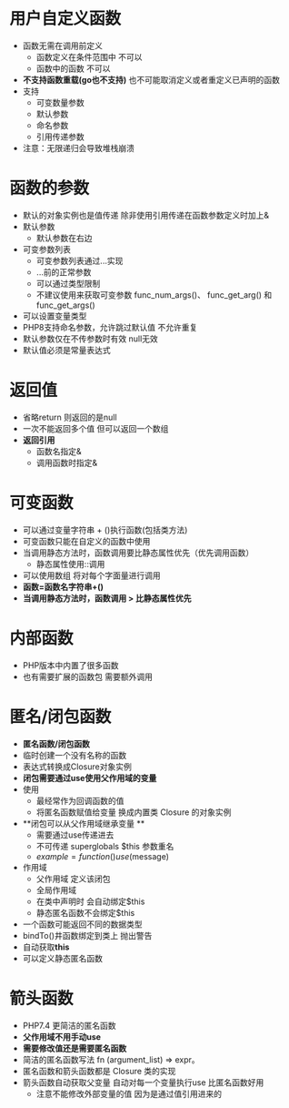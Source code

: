 # 用户自定义函数
* 函数无需在调用前定义
  * 函数定义在条件范围中 不可以
  * 函数中的函数 不可以
* **不支持函数重载(go也不支持)** 也不可能取消定义或者重定义已声明的函数
* 支持
  * 可变数量参数
  * 默认参数
  * 命名参数
  * 引用传递参数
* 注意：无限递归会导致堆栈崩溃

# 函数的参数
* 默认的对象实例也是值传递 除非使用引用传递在函数参数定义时加上&
* 默认参数
  * 默认参数在右边
* 可变参数列表
  * 可变参数列表通过...实现
  * ...前的正常参数
  * 可以通过类型限制
  * 不建议使用来获取可变参数 func_num_args()、 func_get_arg() 和 func_get_args()
* 可以设置变量类型
* PHP8支持命名参数，允许跳过默认值 不允许重复
* 默认参数仅在不传参数时有效 null无效
* 默认值必须是常量表达式

# 返回值
* 省略return  则返回的是null
* 一次不能返回多个值  但可以返回一个数组
* **返回引用**
  * 函数名指定&
  * 调用函数时指定&

# 可变函数
* 可以通过变量字符串 + ()执行函数(包括类方法)
* 可变函数只能在自定义的函数中使用
* 当调用静态方法时，函数调用要比静态属性优先（优先调用函数）
  * 静态属性使用::调用
* 可以使用数组 将对每个字面量进行调用
* **函数=函数名字符串+()**
* **当调用静态方法时，函数调用 > 比静态属性优先**

# 内部函数
* PHP版本中内置了很多函数
* 也有需要扩展的函数包 需要额外调用

# 匿名/闭包函数
* **匿名函数/闭包函数**
* 临时创建一个没有名称的函数
* 表达式转换成Closure对象实例
* **闭包需要通过use使用父作用域的变量**
* 使用
  * 最经常作为回调函数的值
  * 将匿名函数赋值给变量 换成内置类 Closure 的对象实例
* **闭包可以从父作用域继承变量 **
  * 需要通过use传递进去
  * 不可传递 superglobals $this 参数重名
  * $example = function () use ($message)
* 作用域
  * 父作用域 定义该闭包
  * 全局作用域
  * 在类中声明时 会自动绑定$this
  * 静态匿名函数不会绑定$this
* 一个函数可能返回不同的数据类型
* bindTo()井函数绑定到类上 抛出警告
* 自动获取**this**
* 可以定义静态匿名函数

# 箭头函数
* PHP7.4 更简洁的匿名函数
* **父作用域不用手动use**
* **需要修改值还是需要匿名函数**
* 简洁的匿名函数写法  fn (argument_list) => expr。
* 匿名函数和箭头函数都是 Closure 类的实现
* 箭头函数自动获取父变量 自动对每一个变量执行use  比匿名函数好用
  * 注意不能修改外部变量的值 因为是通过值引用进来的